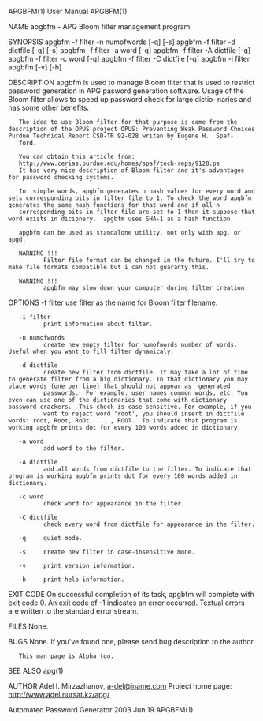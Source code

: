 APGBFM(1)                                                                                        User Manual                                                                                        APGBFM(1)

NAME
       apgbfm - APG Bloom filter management program

SYNOPSIS
       apgbfm -f filter -n numofwords [-q] [-s]
       apgbfm -f filter -d dictfile [-q] [-s]
       apgbfm -f filter -a word [-q]
       apgbfm -f filter -A dictfile [-q]
       apgbfm -f filter -c word [-q]
       apgbfm -f filter -C dictfile [-q]
       apgbfm -i filter
       apgbfm [-v] [-h]

DESCRIPTION
       apgbfm  is  used to manage Bloom filter that is used to restrict password generation in APG pasword generation software. Usage of the Bloom filter allows to speed up password check for large dictio‐
       naries and has some other benefits.

       The idea to use Bloom filter for that purpose is came from the description of the OPUS project OPUS: Preventing Weak Password Choices Purdue Technical Report CSD-TR 92-028 writen by Eugene H.  Spaf‐
       ford.

       You can obtain this article from:
       http://www.cerias.purdue.edu/homes/spaf/tech-reps/9128.ps
       It has very nice description of Bloom filter and it's advantages for password checking systems.

       In  simple words, apgbfm generates n hash values for every word and sets corresponding bits in filter file to 1. To check the word apgbfm generates the same hash functions for that word and if all n
       corresponding bits in filter file are set to 1 then it suppose that word exists in dicionary.  apgbfm uses SHA-1 as a hash function.

       apgbfm can be used as standalone utility, not only with apg, or apgd.

       WARNING !!!
              Filter file format can be changed in the future. I'll try to make file formats compatible but i can not guaranty this.

       WARNING !!!
              apgbfm may slow down your computer during filter creation.

OPTIONS
       -f filter
              use filter as the name for Bloom filter filename.

       -i filter
              print information about filter.

       -n numofwords
              create new empty filter for numofwords number of words. Useful when you want to fill filter dynamicaly.

       -d dictfile
              create new filter from dictfile. It may take a lot of time to generate filter from a big dictionary. In that dictionary you may place words (one per line) that should not appear as  generated
              passwords.  For example: user names common words, etc. You even can use one of the dictionaries that come with dictionary password crackers.  This check is case sensitive. For example, if you
              want to reject word 'root', you should insert in dictfile words: root, Root, RoOt, ... , ROOT.  To indicate that program is working apgbfm prints dot for every 100 words added in dictionary.

       -a word
              add word to the filter.

       -A dictfile
              add all words from dictfile to the filter. To indicate that program is working apgbfm prints dot for every 100 words added in dictionary.

       -c word
              check word for appearance in the filter.

       -C dictfile
              check every word from dictfile for appearance in the filter.

       -q     quiet mode.

       -s     create new filter in case-insensitive mode.

       -v     print version information.

       -h     print help information.

EXIT CODE
       On successful completion of its task, apgbfm will complete with exit code 0.  An exit code of -1 indicates an error occurred.  Textual errors are written to the standard error stream.

FILES
       None.

BUGS
       None.  If you've found one, please send bug description to the author.

       This man page is Alpha too.

SEE ALSO
       apg(1)

AUTHOR
       Adel I. Mirzazhanov, <a-del@iname.com>
       Project home page: http://www.adel.nursat.kz/apg/

Automated Password Generator                                                                     2003 Jun 19                                                                                        APGBFM(1)
